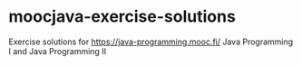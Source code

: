 # moocjava-exercise-solutions
Exercise solutions for https://java-programming.mooc.fi/ Java Programming I and Java Programming II
